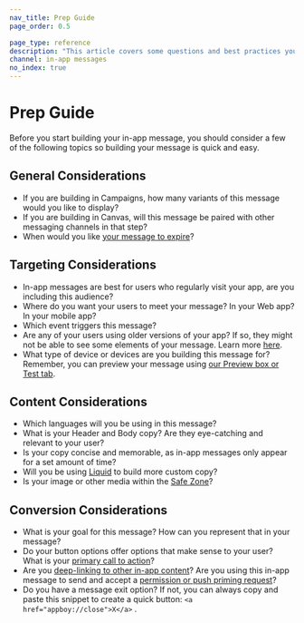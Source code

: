 ```yaml
---
nav_title: Prep Guide
page_order: 0.5

page_type: reference
description: "This article covers some questions and best practices you should consider before building your in-app messages."
channel: in-app messages
no_index: true
---
```


# Prep Guide

Before you start building your in-app message, you should consider a few of the following topics so building your message is quick and easy.

## General Considerations

- If you are building in Campaigns, how many variants of this message would you like to display?
- If you are building in Canvas, will this message be paired with other messaging channels in that step?
- When would you like [your message to expire]({{site.baseurl}}/canvas_in-app_messages/)?

## Targeting Considerations

- In-app messages are best for users who regularly visit your app, are you including this audience?
- Where do you want your users to meet your message? In your Web app? In your mobile app?
- Which event triggers this message?
- Are any of your users using older versions of your app? If so, they might not be able to see some elements of your message. Learn more [here]({{site.baseurl}}/user_guide/message_building_by_channel/in-app_messages/generations/).
- What type of device or devices are you building this message for? Remember, you can preview your message using [our Preview box or Test tab]({{site.baseurl}}/user_guide/message_building_by_channel/in-app_messages/testing/).

## Content Considerations

- Which languages will you be using in this message?
- What is your Header and Body copy? Are they eye-catching and relevant to your user?
- Is your copy concise and memorable, as in-app messages only appear for a set amount of time?
- Will you be using [Liquid]({{site.baseurl}}/user_guide/personalization_and_dynamic_content/liquid/using_liquid/) to build more custom copy?
- Is your image or other media within the [Safe Zone]({{site.baseurl}}/user_guide/message_building_by_channel/in-app_messages/creative_details/)?


## Conversion Considerations

- What is your goal for this message? How can you represent that in your message?
- Do your button options offer options that make sense to your user? What is your [primary call to action]({{site.baseurl}}/user_guide/message_building_by_channel/in-app_messages/create/#buttons)?
- Are you [deep-linking to other in-app content][1]? Are you using this in-app message to send and accept a [permission or push priming request][21]?
- Do you have a message exit option? If not, you can always copy and paste this snippet to create a quick button: `<a href="appboy://close">X</a>` .


[1]: {{site.baseurl}}/user_guide/personalization_and_dynamic_content/deep_linking_to_in-app_content/#deep-linking-to-in-app-content
[21]: {{site.baseurl}}/help/best_practices/push/creating_custom_opt-in_prompts/#creating-custom-opt-in-prompts
